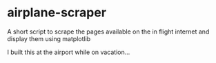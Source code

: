 # airplane-scraper
A short script to scrape the pages available on the in flight internet and display them using matplotlib

I built this at the airport while on vacation... 
